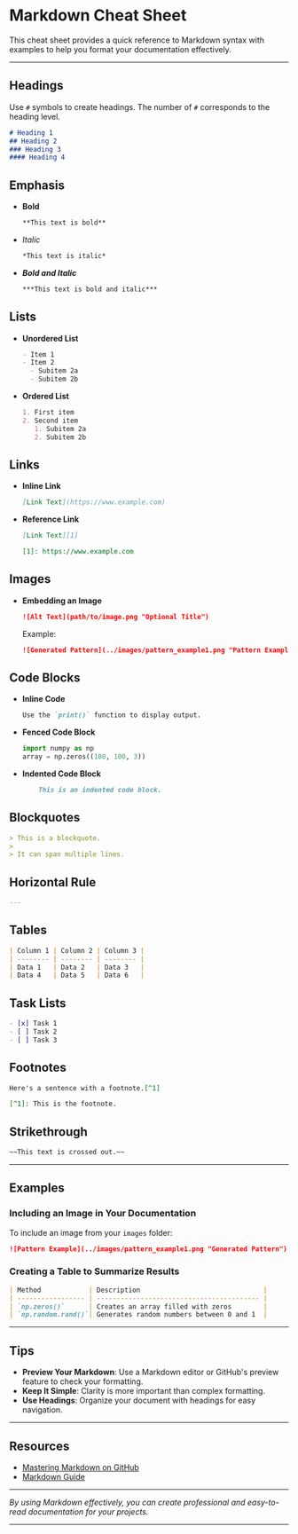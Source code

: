 # Markdown Cheat Sheet

This cheat sheet provides a quick reference to Markdown syntax with examples to help you format your documentation effectively.

---

## Headings

Use `#` symbols to create headings. The number of `#` corresponds to the heading level.

```markdown
# Heading 1
## Heading 2
### Heading 3
#### Heading 4
```

## Emphasis

- **Bold**

  ```markdown
  **This text is bold**
  ```

- *Italic*

  ```markdown
  *This text is italic*
  ```

- ***Bold and Italic***

  ```markdown
  ***This text is bold and italic***
  ```

## Lists

- **Unordered List**

  ```markdown
  - Item 1
  - Item 2
    - Subitem 2a
    - Subitem 2b
  ```

- **Ordered List**

  ```markdown
  1. First item
  2. Second item
     1. Subitem 2a
     2. Subitem 2b
  ```

## Links

- **Inline Link**

  ```markdown
  [Link Text](https://www.example.com)
  ```

- **Reference Link**

  ```markdown
  [Link Text][1]

  [1]: https://www.example.com
  ```

## Images

- **Embedding an Image**

  ```markdown
  ![Alt Text](path/to/image.png "Optional Title")
  ```

  Example:

  ```markdown
  ![Generated Pattern](../images/pattern_example1.png "Pattern Example 1")
  ```

## Code Blocks

- **Inline Code**

  ```markdown
  Use the `print()` function to display output.
  ```

- **Fenced Code Block**

  ```python
  import numpy as np
  array = np.zeros((100, 100, 3))
  ```

- **Indented Code Block**

  ```markdown
      This is an indented code block.
  ```

## Blockquotes

```markdown
> This is a blockquote.
>
> It can span multiple lines.
```

## Horizontal Rule

```markdown
---

```

## Tables

```markdown
| Column 1 | Column 2 | Column 3 |
| -------- | -------- | -------- |
| Data 1   | Data 2   | Data 3   |
| Data 4   | Data 5   | Data 6   |
```

## Task Lists

```markdown
- [x] Task 1
- [ ] Task 2
- [ ] Task 3
```

## Footnotes

```markdown
Here's a sentence with a footnote.[^1]

[^1]: This is the footnote.
```

## Strikethrough

```markdown
~~This text is crossed out.~~
```

---

## Examples

### Including an Image in Your Documentation

To include an image from your `images` folder:

```markdown
![Pattern Example](../images/pattern_example1.png "Generated Pattern")
```

### Creating a Table to Summarize Results

```markdown
| Method            | Description                               |
| ----------------- | ----------------------------------------- |
| `np.zeros()`      | Creates an array filled with zeros        |
| `np.random.rand()`| Generates random numbers between 0 and 1  |
```

---

## Tips

- **Preview Your Markdown**: Use a Markdown editor or GitHub's preview feature to check your formatting.
- **Keep It Simple**: Clarity is more important than complex formatting.
- **Use Headings**: Organize your document with headings for easy navigation.

---

## Resources

- [Mastering Markdown on GitHub](https://guides.github.com/features/mastering-markdown/)
- [Markdown Guide](https://www.markdownguide.org/)

---

*By using Markdown effectively, you can create professional and easy-to-read documentation for your projects.*

---